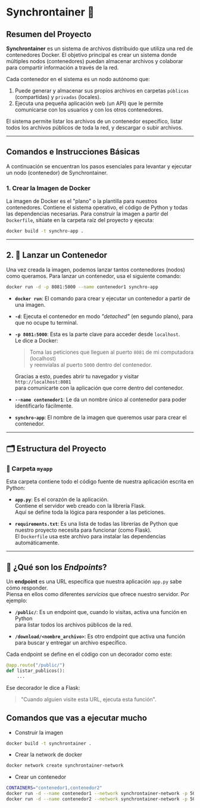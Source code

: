 # Synchrontainer 🚀

## Resumen del Proyecto

**Synchrontainer** es un sistema de archivos distribuido que utiliza una red de contenedores Docker. El objetivo principal es crear un sistema donde múltiples nodos (contenedores) puedan almacenar archivos y colaborar para compartir información a través de la red.

Cada contenedor en el sistema es un nodo autónomo que:
1.  Puede generar y almacenar sus propios archivos en carpetas `públicas` (compartidas) y `privadas` (locales).
2.  Ejecuta una pequeña aplicación web (un API) que le permite comunicarse con los usuarios y con los otros contenedores.

El sistema permite listar los archivos de un contenedor específico, listar todos los archivos públicos de toda la red, y descargar o subir archivos.

---

## Comandos e Instrucciones Básicas

A continuación se encuentran los pasos esenciales para levantar y ejecutar un nodo (contenedor) de Synchrontainer.

### 1. Crear la Imagen de Docker

La imagen de Docker es el "plano" o la plantilla para nuestros contenedores. Contiene el sistema operativo, el código de Python y todas las dependencias necesarias. Para construir la imagen a partir del `Dockerfile`, sitúate en la carpeta raíz del proyecto y ejecuta:

```bash
docker build -t synchro-app .
```
---

## 2. 🚀 Lanzar un Contenedor

Una vez creada la imagen, podemos lanzar tantos contenedores (nodos) como queramos. Para lanzar un contenedor, usa el siguiente comando:

```bash
docker run -d -p 8081:5000 --name contenedor1 synchro-app
```

- **`docker run`**: El comando para crear y ejecutar un contenedor a partir de una imagen.
- **`-d`**: Ejecuta el contenedor en modo *"detached"* (en segundo plano), para que no ocupe tu terminal.
- **`-p 8081:5000`**: Esta es la parte clave para acceder desde `localhost`.  
  Le dice a Docker:  
  > Toma las peticiones que lleguen al puerto `8081` de mi computadora (localhost)  
  > y reenvíalas al puerto `5000` dentro del contenedor.  

  Gracias a esto, puedes abrir tu navegador y visitar `http://localhost:8081`  
  para comunicarte con la aplicación que corre dentro del contenedor.
- **`--name contenedor1`**: Le da un nombre único al contenedor para poder identificarlo fácilmente.
- **`synchro-app`**: El nombre de la imagen que queremos usar para crear el contenedor.

---

## 🗂 Estructura del Proyecto

### 📁 Carpeta `myapp`

Esta carpeta contiene todo el código fuente de nuestra aplicación escrita en Python:

- **`app.py`**: Es el corazón de la aplicación.  
  Contiene el servidor web creado con la librería Flask.  
  Aquí se define toda la lógica para responder a las peticiones.

- **`requirements.txt`**: Es una lista de todas las librerías de Python que nuestro proyecto necesita para funcionar (como Flask).  
  El `Dockerfile` usa este archivo para instalar las dependencias automáticamente.

---

## 🔗 ¿Qué son los *Endpoints*?

Un **endpoint** es una URL específica que nuestra aplicación `app.py` sabe cómo responder.  
Piensa en ellos como diferentes *servicios* que ofrece nuestro servidor. Por ejemplo:

- **`/public/`**: Es un endpoint que, cuando lo visitas, activa una función en Python  
  para listar todos los archivos públicos de la red.

- **`/download/<nombre_archivo>`**: Es otro endpoint que activa una función  
  para buscar y entregar un archivo específico.

Cada endpoint se define en el código con un decorador como este:

```python
@app.route("/public/")
def listar_publicos():
    ...
```

Ese decorador le dice a Flask:

> "Cuando alguien visite esta URL, ejecuta esta función".

## Comandos que vas a ejecutar mucho

- Construir la imagen

```bash
docker build -t synchrontainer .
```

- Crear la network de docker

```bash
docker network create synchrontainer-network
```

- Crear un contenedor

```bash
CONTAINERS="contenedor1,contenedor2"
docker run -d --name contenedor1 --network synchrontainer-network -p 5000:5000 -e CONTAINERS=$CONTAINERS synchrontainer
docker run -d --name contenedor2 --network synchrontainer-network -p 5001:5000 -e CONTAINERS=$CONTAINERS synchrontainer
```